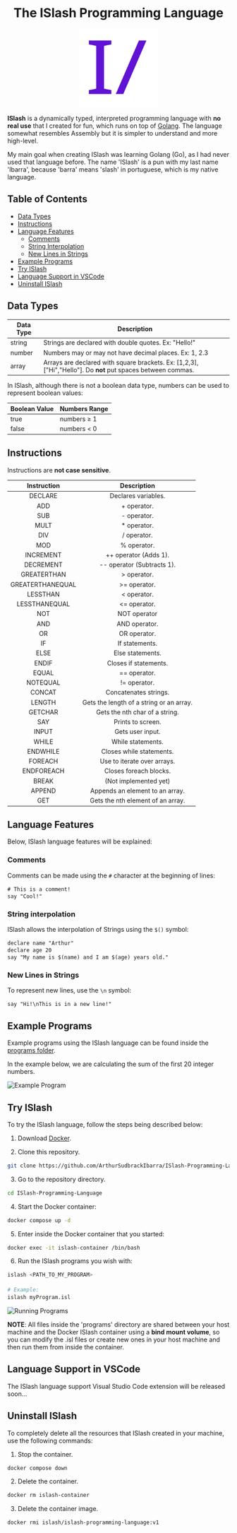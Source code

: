 <h1 align="center">The ISlash Programming Language</h1>

<p align="center">
    <img src="https://raw.githubusercontent.com/ArthurSudbrackIbarra/ISlash-VSCode-Language-Support/main/icons/islash.svg" width=180px/>
</p>

**ISlash** is a dynamically typed, interpreted programming language with **no real use** that I created for fun, which runs on top of [Golang](https://go.dev/). The language somewhat resembles Assembly but it is simpler to understand and more high-level.

My main goal when creating ISlash was learning Golang (Go), as I had never used that language before. The name 'ISlash' is a pun with my last name 'Ibarra', because 'barra' means 'slash' in portuguese, which is my native language.

## Table of Contents

* [Data Types](#data-types)
* [Instructions](#instructions)
* [Language Features](#language-features)
    * [Comments](#comments)
    * [String Interpolation](#string-interpolation)
    * [New Lines in Strings](#new-lines-in-strings)
* [Example Programs](#example-programs)
* [Try ISlash](#try-islash)
* [Language Support in VSCode](#language-support-in-vscode)
* [Uninstall ISlash](#uninstall-islash)
 
## Data Types

| Data Type | Description                                                                                                   |
|-----------|---------------------------------------------------------------------------------------------------------------|
| string    | Strings are declared with double quotes. Ex: "Hello!"                                                         |
| number    | Numbers may or may not have decimal places. Ex: 1, 2.3                                                        |
| array     | Arrays are declared with square brackets. Ex: [1,2,3], ["Hi","Hello"]. Do **not** put spaces between commas.  |

In ISlash, although there is not a boolean data type, numbers can be used to represent boolean values:

| Boolean Value | Numbers Range |
|---------------|---------------|
| true          | numbers ≥ 1   |
| false         | numbers < 0   |

## Instructions

Instructions are **not case sensitive**.

|    Instruction   |                Description               |
|:----------------:|:----------------------------------------:|
|      DECLARE     |            Declares variables.           |
|        ADD       |                + operator.               |
|        SUB       |                - operator.               |
|       MULT       |                * operator.               |
|        DIV       |                / operator.               |
|        MOD       |                % operator.               |
|     INCREMENT    |           ++ operator (Adds 1).          |
|     DECREMENT    |        -- operator (Subtracts 1).        |
|    GREATERTHAN   |                > operator.               |
| GREATERTHANEQUAL |               >= operator.               |
|     LESSTHAN     |                < operator.               |
|   LESSTHANEQUAL  |               <= operator.               |
|        NOT       |               NOT operator               |
|        AND       |               AND operator.              |
|        OR        |               OR operator.               |
|        IF        |              If statements.              |
|       ELSE       |             Else statements.             |
|       ENDIF      |           Closes if statements.          |
|       EQUAL      |               == operator.               |
|     NOTEQUAL     |               != operator.               |
|      CONCAT      |           Concatenates strings.          |
|      LENGTH      | Gets the length of a string or an array. |
|      GETCHAR     |      Gets the nth char of a string.      |
|        SAY       |             Prints to screen.            |
|       INPUT      |             Gets user input.             |
|       WHILE      |             While statements.            |
|     ENDWHILE     |         Closes while statements.         |
|      FOREACH     |        Use to iterate over arrays.       |
|    ENDFOREACH    |          Closes foreach blocks.          |
|       BREAK      |           (Not implemented yet)          |
|      APPEND      |      Appends an element to an array.     |
|        GET       |     Gets the nth element of an array.    |

## Language Features

Below, ISlash language features will be explained:

### Comments

Comments can be made using the `#` character at the beginning of lines:

```
# This is a comment!
say "Cool!"
```

### String interpolation

ISlash allows the interpolation of Strings using the `$()` symbol:

```
declare name "Arthur"
declare age 20
say "My name is $(name) and I am $(age) years old."
```

### New Lines in Strings

To represent new lines, use the `\n` symbol:

```
say "Hi!\nThis is in a new line!"
```

## Example Programs

Example programs using the ISlash language can be found inside the [programs folder](https://github.com/ArthurSudbrackIbarra/ISlash-Programming-Language/tree/main/programs).

In the example below, we are calculating the sum of the first 20 integer numbers.

![Example Program](https://user-images.githubusercontent.com/69170322/183554138-31cde33d-26c6-4efc-b169-c21e0aa62aa3.png)


## Try ISlash

To try the ISlash language, follow the steps being described below:

1. Download [Docker](https://www.docker.com/products/docker-desktop/).

2. Clone this repository.

```sh
git clone https://github.com/ArthurSudbrackIbarra/ISlash-Programming-Language.git
```

3. Go to the repository directory.

```sh
cd ISlash-Programming-Language
```

4. Start the Docker container:

```sh
docker compose up -d
```

5. Enter inside the Docker container that you started:

```sh
docker exec -it islash-container /bin/bash
```

6. Run the ISlash programs you wish with:

```sh
islash <PATH_TO_MY_PROGRAM>

# Example:
islash myProgram.isl
```

![Running Programs](https://user-images.githubusercontent.com/69170322/183551455-e2b7d46f-7115-4a69-a03a-eafb5b67a323.png)

**NOTE**: All files inside the 'programs' directory are shared between your host machine and the Docker ISlash container using a **bind mount volume**, so you can modify the .isl files or create new ones in your host machine and then run them from inside the container. 

## Language Support in VSCode

The ISlash language support Visual Studio Code extension will be released soon...

## Uninstall ISlash

To completely delete all the resources that ISlash created in your machine, use the following commands:

1. Stop the container.

```sh
docker compose down
```

2. Delete the container.

```sh
docker rm islash-container
```

3. Delete the container image.

```sh
docker rmi islash/islash-programming-language:v1
```